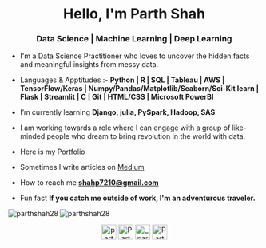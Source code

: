 <h1 align="center">Hello, I'm Parth Shah</h1>
<h3 align="center">Data Science | Machine Learning | Deep Learning</h3>

- I'm a Data Science Practitioner who loves to uncover the hidden facts and meaningful insights from messy data.

- Languages & Apptitudes :- **Python | R | SQL | Tableau | AWS | TensorFlow/Keras | Numpy/Pandas/Matplotlib/Seaborn/Sci-Kit learn | Flask | Streamlit | C | Git | HTML/CSS | Microsoft PowerBI**

- I’m currently learning **Django, julia, PySpark, Hadoop, SAS**

- I am working towards a role where I can engage with a group of like-minded people who dream to bring revolution in the world with data.

-  Here is my [Portfolio](https://parth-shah-1.jimdosite.com/)

- Sometimes I write articles on [Medium](https://medium.com/@shahp7210)

- How to reach me **shahp7210@gmail.com** 

- Fun fact **If you catch me outside of work, I'm an adventurous traveler.**



<img align="left" src="https://github-readme-stats.vercel.app/api/top-langs/?username=parthshah28&layout=compact&hide=html&theme=radical" alt="parthshah28" />

<img align="center" src="https://github-readme-stats.vercel.app/api?username=parthshah28&show_icons=true&theme=radical" alt="parthshah28" />

<p align="center">
</a>
<a href="https://twitter.com/parthshah28_" target="blank"><img align="center" src="https://cdn.jsdelivr.net/npm/simple-icons@3.0.1/icons/twitter.svg" alt="parthshah28_" height="30" width="30" /></a>
<a href="https://www.linkedin.com/in/parth-shah-328104142/?originalSubdomain=in" target="blank"><img align="center" src="https://cdn.jsdelivr.net/npm/simple-icons@3.0.1/icons/linkedin.svg" alt="Parth Shah" height="30" width="30" /></a>
<a href="https://www.instagram.com/_parthshah28/" target="blank"><img align="center" src="https://cdn.jsdelivr.net/npm/simple-icons@3.0.1/icons/instagram.svg" alt="_parthshah28" height="30" width="30" /></a>
<a href="https://medium.com/@shahp7210" target="blank"><img align="center" src="https://cdn.jsdelivr.net/npm/simple-icons@3.0.1/icons/medium.svg" alt="Parth Shah" height="30" width="30" /></a>
</p>


